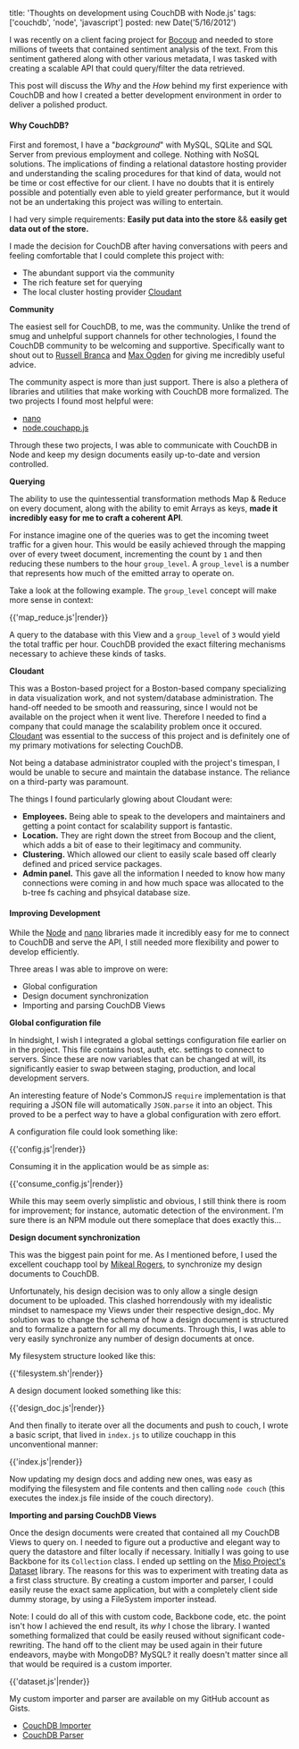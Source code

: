 title: 'Thoughts on development using CouchDB with Node.js'
tags: ['couchdb', 'node', 'javascript']
posted: new Date('5/16/2012')

I was recently on a client facing project for [Bocoup](http://bocoup.com/) and
needed to store millions of tweets that contained sentiment analysis of the
text.  From this sentiment gathered along with other various metadata, I was
tasked with creating a scalable API that could query/filter the data retrieved.

This post will discuss the *Why* and the *How* behind my first experience with
CouchDB and how I created a better development environment in order to deliver
a polished product.

#### Why CouchDB?

First and foremost, I have a "*background*" with MySQL, SQLite and SQL
Server from previous employment and college.  Nothing with NoSQL solutions.
The implications of finding a relational datastore hosting provider and
understanding the scaling procedures for that kind of data, would not be time
or cost effective for our client.  I have no doubts that it is entirely
possible and potentially even able to yield greater performance, but it would
not be an undertaking this project was willing to entertain.

I had very simple requirements:
**Easily put data into the store** && **easily get data out of the store.**

I made the decision for CouchDB after having conversations with peers and
feeling comfortable that I could complete this project with:

* The abundant support via the community
* The rich feature set for querying
* The local cluster hosting provider [Cloudant](http://cloudant.com/)


**Community**

The easiest sell for CouchDB, to me, was the community.  Unlike the trend of
smug and unhelpful support channels for other technologies, I found the CouchDB
community to be welcoming and supportive.  Specifically want to shout out to
[Russell Branca](https://github.com/chewbranca) and [Max
Ogden](https://github.com/maxogden) for giving me incredibly useful advice.

The community aspect is more than just support.  There is also a plethera of
libraries and utilities that make working with CouchDB more formalized.  The
two projects I found most helpful were:

* [nano](https://github.com/dscape/nano)
* [node.couchapp.js](https://github.com/mikeal/node.couchapp.js)

Through these two projects, I was able to communicate with CouchDB in Node and
keep my design documents easily up-to-date and version controlled.

**Querying**

The ability to use the quintessential transformation methods Map & Reduce on
every document, along with the ability to emit Arrays as keys, **made it
incredibly easy for me to craft a coherent API**.

For instance imagine one of the queries was to get the incoming tweet traffic
for a given hour.  This would be easily achieved through the mapping over
of every tweet document, incrementing the count by `1` and then reducing these
numbers to the hour `group_level`.  A `group_level` is a number that represents
how much of the emitted array to operate on.  

Take a look at the following example. The `group_level` concept will make more
sense in context:

{{'map_reduce.js'|render}}

A query to the database with this View and a `group_level` of `3` would
yield the total traffic per hour.  CouchDB provided the exact filtering
mechanisms necessary to achieve these kinds of tasks.

**Cloudant**

This was a Boston-based project for a Boston-based company specializing in
data visualization work, and not system/database administration.  The hand-off
needed to be smooth and reassuring, since I would not be available on the
project when it went live.  Therefore I needed to find a company that could
manage the scalability problem once it occured.
[Cloudant](http://cloudant.com/) was essential to the success of this project
and is definitely one of my primary motivations for selecting CouchDB.

Not being a database administrator coupled with the project's timespan, I would
be unable to secure and maintain the database instance.  The reliance on a
third-party was paramount.

The things I found particularly glowing about Cloudant were:

* **Employees.**  Being able to speak to the developers and maintainers and
  getting a point contact for scalability support is fantastic.
* **Location.**  They are right down the street from Bocoup and the client,
  which adds a bit of ease to their legitimacy and community.
* **Clustering.** Which allowed our client to easily scale based off clearly
  defined and priced service packages.
* **Admin panel.** This gave all the information I needed to know how many
  connections were coming in and how much space was allocated to the b-tree fs
  caching and phsyical database size.

#### Improving Development

While the [Node](http://nodejs.org/) and [nano](https://github.com/dscape/nano)
libraries made it incredibly easy for me to connect to CouchDB and serve the
API, I still needed more flexibility and power
to develop efficiently.

Three areas I was able to improve on were:

* Global configuration
* Design document synchronization
* Importing and parsing CouchDB Views


**Global configuration file**

In hindsight, I wish I integrated a global settings configuration file earlier
on in the project.  This file contains host, auth, etc. settings to connect to
servers.  Since these are now variables that can be changed at will, its
significantly easier to swap between staging, production, and local development
servers.

An interesting feature of Node's CommonJS `require` implementation is that
requiring a JSON file will automatically `JSON.parse` it into an object.  This
proved to be a perfect way to have a global configuration with zero effort.

A configuration file could look something like:

{{'config.js'|render}}

Consuming it in the application would be as simple as:

{{'consume_config.js'|render}}

While this may seem overly simplistic and obvious, I still think there is room
for improvement; for instance, automatic detection of the environment.  I'm
sure there is an NPM module out there someplace that does exactly this...

**Design document synchronization**

This was the biggest pain point for me.  As I mentioned before, I used the
excellent couchapp tool by [Mikeal Rogers](https://github.com/mikeal), to
synchronize my design documents to CouchDB.

Unfortunately, his design decision was to only allow a single design document
to be uploaded.  This clashed horrendously with my idealistic mindset to
namespace my Views under their respective design_doc.  My solution was to
change the schema of how a design document is structured and to formalize a
pattern for all my documents.  Through this, I was able to very easily
synchronize any number of design documents at once.

My filesystem structure looked like this:

{{'filesystem.sh'|render}}

A design document looked something like this:

{{'design_doc.js'|render}}

And then finally to iterate over all the documents and push to couch, I wrote
a basic script, that lived in `index.js` to utilize couchapp in this unconventional manner:

{{'index.js'|render}}

Now updating my design docs and adding new ones, was easy as modifying the
filesystem and file contents and then calling `node couch` (this executes the
index.js file inside of the couch directory).

**Importing and parsing CouchDB Views**

Once the design documents were created that contained all my CouchDB Views to
query on.  I needed to figure out a productive and elegant way to query
the datastore and filter locally if necessary.  Initially I was going to use
Backbone for its `Collection` class.  I ended up settling on the [Miso
Project's Dataset](http://misoproject.com/dataset/) library.  The reasons
for this was to experiment with treating data as a first class structure.  By
creating a custom importer and parser, I could easily reuse the exact same
application, but with a completely client side dummy storage, by using a
FileSystem importer instead.

Note: I could do all of this with custom code, Backbone code, etc.  the point
isn't how I achieved the end result, its *why* I chose the library.  I wanted
something formalized that could be easily reused without significant
code-rewriting.  The hand off to the client may be used again in their future
endeavors, maybe with MongoDB? MySQL? it really doesn't matter since all that
would be required is a custom importer.

{{'dataset.js'|render}}

My custom importer and parser are available on my GitHub account as Gists.

* [CouchDB Importer](https://gist.github.com/2713385)
* [CouchDB Parser](https://gist.github.com/2713395)
